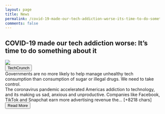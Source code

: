 ```yaml
---
layout: page
title: News
permalink: /covid-19-made-our-tech-addiction-worse-its-time-to-do-something-about-it
comments: false
---
```


<div class="row">
<div class="col-12">
<h2>COVID-19 made our tech addiction worse: It’s time to do something about it</h2>
</div>
</div>
<div class="row">
<div class="col-12">
<img src="https://techcrunch.com/wp-content/uploads/2020/12/GettyImages-940411562.jpg?w=599">
</div>
</div>
<div class="row">
<div class="col-12 mt-2">
<button type="button" class="btn btn-outline-info">TechCrunch</button>
</div>
</div>
<div class="row">
<div class="col-12">
<div>Governments are no more likely to help manage unhealthy tech consumption than consumption of sugar or illegal drugs. We need to take control.</div>
</div>
</div>
<div class="row">
<div class="col-12">
<div>The coronavirus pandemic accelerated Americas addiction to technology, and its making us sad, anxious and unproductive.
Companies like Facebook, TikTok and Snapchat earn more advertising revenue the… [+8218 chars]</div>
</div>
</div>
<div class="row">
<div class="col-12 text-center">
<a href="http://techcrunch.com/2020/12/10/covid-19-made-our-tech-addiction-worse-its-time-to-do-something-about-it/">
<button type="button" class="btn btn-info">Read More</button>
</a>
</div>
</div>
